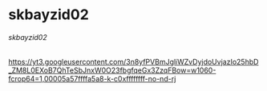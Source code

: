 # skbayzid02
###### skbayzid02
https://yt3.googleusercontent.com/3n8yfPVBmJgliWZvDyjdoUvjazIo25hbD_ZM8L0EXoB7QhTeSbJnxW0O23fbgfqeGx3ZzqFBow=w1060-fcrop64=1,00005a57ffffa5a8-k-c0xffffffff-no-nd-rj

